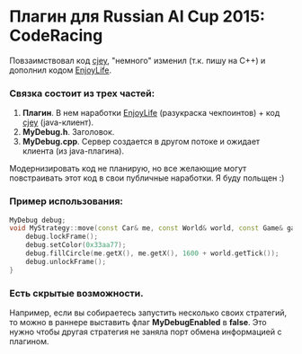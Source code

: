 # Плагин для Russian AI Cup 2015: CodeRacing

Повзаимствовал код [cjey](http://russianaicup.ru/forum/index.php?topic=400.0), "немного" изменил (т.к. пишу на C++) и дополнил кодом [EnjoyLife](https://github.com/AlexGeryavenko/ruaicup-2015-local-runner-pro).

### Связка состоит из трех частей:

1. **Плагин**. В нем наработки [EnjoyLife](http://russianaicup.ru/forum/index.php?topic=400.0) (разукраска чекпоинтов) + код [cjey](http://russianaicup.ru/forum/index.php?topic=392.msg3943#msg3943) (java-клиент).
2. **MyDebug.h**. Заголовок.
3. **MyDebug.cpp**. Сервер создается в другом потоке и ожидает клиента (из java-плагина).

Модернизировать код не планирую, но все желающие могут повстраивать этот код в свои публичные наработки. Я буду польщен :)

### Пример использования:

```c++
MyDebug debug;
void MyStrategy::move(const Car& me, const World& world, const Game& game, Move& move) {
    debug.lockFrame();
    debug.setColor(0x33aa77);
    debug.fillCircle(me.getX(), me.getX(), 1600 + world.getTick());
    debug.unlockFrame();
}
```

### Есть скрытые возможности.

Например, если вы собираетесь запустить несколько своих стратегий, то можно в раннере выставить флаг **MyDebugEnabled** в **false**. Это нужно чтобы другая стратегия не заняла порт обмена информацией с плагином.
